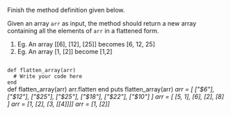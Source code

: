Finish the method definition given below.

Given an array `arr` as input, the method should return a new array containing all the elements of `arr` in a flattened form.

1. Eg. An array [[6], [12], [25]] becomes [6, 12, 25]
2. Eg. An array [1, [2]] become [1,2]

<codeblock language="ruby" type="exercise" testMode="multipleInput">
<code>
def flatten_array(arr)
  # Write your code here
end
</code>

<solution>
def flatten_array(arr)
  arr.flatten
end
</solution>

<testcases>
<caller>
puts flatten_array(arr)
</caller>
<testcase>
<i>
arr = [
  ["$6"],
  ["$12"],
  ["$25"],
  ["$25"],
  ["$18"],
  ["$22"],
  ["$10"]
]
</i>
</testcase>
<testcase>
<i>
arr  = [
  [5, 1],
  [6],
  [2],
  [8]
]
</i>
</testcase>
<testcase>
<i>
arr  = [1, [2], [3, [[4]]]]
</i>
</testcase>
<testcase>
<i>
arr  = [1, [2]]
</i>
</testcase>
</testcases>
</codeblock>
